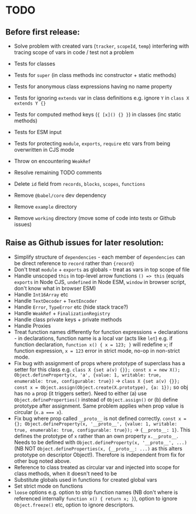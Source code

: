 # TODO

## Before first release:

* Solve problem with created vars (`tracker`, `scopeId`, `temp`) interfering with tracing scope of vars in code / test not a problem
* Tests for classes
* Tests for `super` (in class methods inc constructor + static methods)
* Tests for anonymous class expressions having no name property
* Tests for ignoring `extends` var in class definitions e.g. ignore `Y` in `class X extends Y {}`
* Tests for computed method keys (`{ [x]() {} }`) in classes (inc static methods)
* Tests for ESM input
* Tests for protecting `module`, `exports`, `require` etc vars from being overwritten in CJS mode
* Throw on encountering `WeakRef`
* Resolve remaining TODO comments

* Delete `id` field from `records`, `blocks`, `scopes`, `functions`
* Remove `@babel/core` dev dependency
* Remove `example` directory
* Remove `working` directory (move some of code into tests or Github issues)

## Raise as Github issues for later resolution:

* Simplify structure of `dependencies` - each member of `dependencies` can be direct reference to `record` rather than `{record}`
* Don't treat `module` + `exports` as globals - treat as vars in top scope of file
* Handle unscoped `this` in top-level arrow functions `() => this` (equals `exports` in Node CJS, `undefined` in Node ESM, `window` in browser script, don't know what in browser ESM)
* Handle `Int16Array` etc
* Handle `TextDecoder` + `TextEncoder`
* Handle `Error`, `TypeError` etc (hide stack trace?)
* Handle `WeakRef` + `FinalizationRegistry`
* Handle class private keys + private methods
* Handle Proxies
* Treat function names differently for function expressions + declarations - in declarations, function name is a local var (acts like `let`) e.g. if function declaration, `function x() { x = 123; }` will redefine `x`; if function expression, `x = 123` error in strict mode, no-op in non-strict mode.
* Fix bug with assignment of props where prototype of superclass has a setter for this class e.g. `class X {set a(v) {}}; const x = new X(); Object.defineProperty(x, 'a', {value: 1, writable: true, enumerable: true, configurable: true})` -> `class X {set a(v) {}}; const x = Object.assign(Object.create(X.prototype), {a: 1});` so obj has no `a` prop (it triggers setter). Need to either (a) use `Object.defineProperties()` instead of `Object.assign()` or (b) define prototype after assignment. Same problem applies when prop value is circular (`x.a === x`).
* Fix bug where prop called `__proto__` is not defined correctly. `const x = {}; Object.defineProperty(x, '__proto__', {value: 1, writable: true, enumerable: true, configurable: true});` -> `{__proto__: 1}`. This defines the prototype of `x` rather than an own property `x.__proto__`. Needs to be defined with `Object.defineProperty(x, '__proto__', ...)` (NB NOT `Object.defineProperties(x, {__proto__: ...)` as this alters prototype on descriptor Object!). Therefore is independent from fix for other bug noted above.
* Reference to class treated as circular var and injected into scope for class methods, when it doesn't need to be
* Substitute globals used in functions for created global vars
* Set strict mode on functions
* `loose` options e.g. option to strip function names (NB don't where is referenced internally `function x() { return x; }`), option to ignore `Object.freeze()` etc, option to ignore descriptors.
